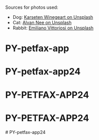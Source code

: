 Sources for photos used: 

- Dog: [Karseten Winegeart on Unsplash](https://unsplash.com/photos/5PVXkqt2s9k)
- Cat: [Alvan Nee on Unsplash](https://unsplash.com/photos/ZCHj_2lJP00)
- Rabbit: [Emiliano Vittoriosi on Unsplash](https://unsplash.com/photos/3FSBkX4yG80)
# PY-petfax-app
# PY-petfax-app24
# PY-PETFAX-APP24
# PY-PETFAX-APP24
#   P Y - p e t f a x - a p p 2 4  
 